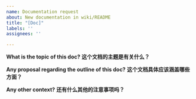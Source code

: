 ```yaml
---
name: Documentation request
about: New documentation in wiki/README
title: "[Doc]"
labels: ''
assignees: ''

---
```


**What is the topic of this doc?**
**这个文档的主题是有关什么？**

**Any proposal regarding the outline of this doc?**
**这个文档具体应该涵盖哪些方面？**

**Any other context?**
**还有什么其他的注意事项吗？**
